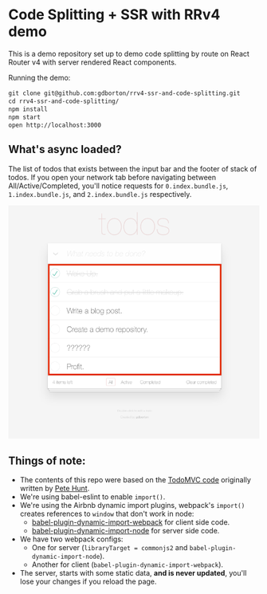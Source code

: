 # Code Splitting + SSR with RRv4 demo

This is a demo repository set up to demo code splitting by route on React Router v4 with server rendered React components.

Running the demo:

```
git clone git@github.com:gdborton/rrv4-ssr-and-code-splitting.git
cd rrv4-ssr-and-code-splitting/
npm install
npm start
open http://localhost:3000
```

## What's async loaded?

The list of todos that exists between the input bar and the footer of stack of todos. If you open your network tab before navigating between All/Active/Completed, you'll notice requests for `0.index.bundle.js`, `1.index.bundle.js`, and `2.index.bundle.js` respectively.

![async-component](./async-highlight.png)

## Things of note:
 - The contents of this repo were based on the [TodoMVC code](https://github.com/tastejs/todomvc/tree/master/examples/react) originally written by [Pete Hunt](https://github.com/petehunt).
 - We're using babel-eslint to enable `import()`.
 - We're using the Airbnb dynamic import plugins, webpack's `import()` creates references to `window` that don't work in node:
   - [babel-plugin-dynamic-import-webpack](https://github.com/airbnb/babel-plugin-dynamic-import-webpack) for client side code.
   - [babel-plugin-dynamic-import-node](https://github.com/airbnb/babel-plugin-dynamic-import-node) for server side code.
 - We have two webpack configs:
   - One for server (`libraryTarget = commonjs2` and `babel-plugin-dynamic-import-node`).
   - Another for client (`babel-plugin-dynamic-import-webpack`).
 - The server, starts with some static data, **and is never updated**, you'll lose your changes if you reload the page.
